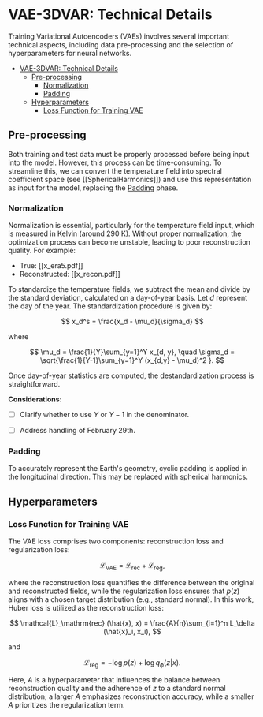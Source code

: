 # VAE-3DVAR: Technical Details

Training Variational Autoencoders (VAEs) involves several important technical aspects, including data pre-processing and the selection of hyperparameters for neural networks.

- [VAE-3DVAR: Technical Details](#vae-3dvar-technical-details)
  - [Pre-processing](#pre-processing)
    - [Normalization](#normalization)
    - [Padding](#padding)
  - [Hyperparameters](#hyperparameters)
    - [Loss Function for Training VAE](#loss-function-for-training-vae)

## Pre-processing

Both training and test data must be properly processed before being input into the model. However, this process can be time-consuming. To streamline this, we can convert the temperature field into spectral coefficient space (see [[SphericalHarmonics]]) and use this representation as input for the model, replacing the [Padding](#padding) phase.


### Normalization
Normalization is essential, particularly for the temperature field input, which is measured in Kelvin (around 290 K). Without proper normalization, the optimization process can become unstable, leading to poor reconstruction quality. For example:
- True: [[x_era5.pdf]]
- Reconstructed: [[x_recon.pdf]]

To standardize the temperature fields, we subtract the mean and divide by the standard deviation, calculated on a day-of-year basis. Let $d$ represent the day of the year. The standardization procedure is given by:

$$
x_d^s = \frac{x_d - \mu_d}{\sigma_d}
$$

where

$$
\mu_d = \frac{1}{Y}\sum_{y=1}^Y x_{d, y}, \quad \sigma_d = \sqrt{\frac{1}{Y-1}\sum_{y=1}^Y (x_{d,y} - \mu_d)^2 }.
$$

Once day-of-year statistics are computed, the destandardization process is straightforward.

**Considerations:**

- [ ] Clarify whether to use $Y$ or $Y-1$ in the denominator.
- [ ] Address handling of February 29th.


### Padding
To accurately represent the Earth's geometry, cyclic padding is applied in the longitudinal direction. This may be replaced with spherical harmonics.


## Hyperparameters

### Loss Function for Training VAE
The VAE loss comprises two components: reconstruction loss and regularization loss:

$$
\mathcal{L}_\mathrm{VAE} = \mathcal{L}_\mathrm{rec} + \mathcal{L}_\mathrm{reg},
$$

where the reconstruction loss quantifies the difference between the original and reconstructed fields, while the regularization loss ensures that $p(z)$ aligns with a chosen target distribution (e.g., standard normal). In this work, Huber loss is utilized as the reconstruction loss:

$$
\mathcal{L}_\mathrm{rec} (\hat{x}, x) = \frac{A}{n}\sum_{i=1}^n L_\delta (\hat{x}_i, x_i),
$$

and

$$
\mathcal{L}_\mathrm{reg} = -\log p(z) + \log q_\phi (z | x).
$$

Here, $A$ is a hyperparameter that influences the balance between reconstruction quality and the adherence of $z$ to a standard normal distribution; a larger $A$ emphasizes reconstruction accuracy, while a smaller $A$ prioritizes the regularization term.